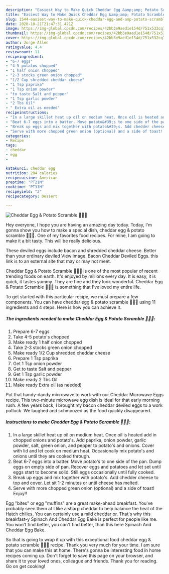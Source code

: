 ```yaml
---
description: "Easiest Way to Make Quick Cheddar Egg &amp;amp; Potato Scramble 🥔🧀🥚"
title: "Easiest Way to Make Quick Cheddar Egg &amp;amp; Potato Scramble 🥔🧀🥚"
slug: 1544-easiest-way-to-make-quick-cheddar-egg-and-amp-potato-scramble
date: 2020-10-21T21:47:31.421Z
image: https://img-global.cpcdn.com/recipes/42bb3e9aed1e154d/751x532cq70/cheddar-egg-potato-scramble-🥔🧀🥚-recipe-main-photo.jpg
thumbnail: https://img-global.cpcdn.com/recipes/42bb3e9aed1e154d/751x532cq70/cheddar-egg-potato-scramble-🥔🧀🥚-recipe-main-photo.jpg
cover: https://img-global.cpcdn.com/recipes/42bb3e9aed1e154d/751x532cq70/cheddar-egg-potato-scramble-🥔🧀🥚-recipe-main-photo.jpg
author: Jorge Allen
ratingvalue: 4.4
reviewcount: 11
recipeingredient:
- "6-7 eggs"
- "4-5 potatos chopped"
- "1 half onion chopped"
- "2-3 stocks green onion chopped"
- "1/2 Cup shredded cheddar cheese"
- "1 Tsp paprika"
- "1 Tsp onion powder"
- "to taste Salt and pepper"
- "1 Tsp garlic powder"
- "2 Tbs Oil"
- " Extra oil as needed"
recipeinstructions:
- "In a large skillet heat up oil on medium heat. Once oil is heated add in chopped onions and potato&#39;s. Add paprika, onion powder, garlic powder, salt, green onion, and pepper to potato&#39;s and onions. Cover with lid and let cook on medium heat. Occasionally mix potato&#39;s and onions until they are cooked through."
- "Beat 6-7 eggs into a batter. Move potato&#39;s to one side of the pan. Dump eggs on empty side of pan. Recover eggs and potatoes and let set until eggs start to become solid. Still eggs occasionally until fully cooked."
- "Break up eggs and mix together with potato&#39;s. Add chedder cheese to top and cover. Let sit 1-2 minutes or until cheese has melted."
- "Serve with more chopped green onion (optional) and a side of toast! Enjoy!!"
categories:
- Recipe
tags:
- cheddar
- egg
- 

katakunci: cheddar egg  
nutrition: 294 calories
recipecuisine: American
preptime: "PT21M"
cooktime: "PT31M"
recipeyield: "2"
recipecategory: Dessert

---
```



![Cheddar Egg &amp; Potato Scramble 🥔🧀🥚](https://img-global.cpcdn.com/recipes/42bb3e9aed1e154d/751x532cq70/cheddar-egg-potato-scramble-🥔🧀🥚-recipe-main-photo.jpg)

Hey everyone, I hope you are having an amazing day today. Today, I'm gonna show you how to make a special dish, cheddar egg &amp; potato scramble 🥔🧀🥚. One of my favorites food recipes. For mine, I am going to make it a bit tasty. This will be really delicious.

These deviled eggs include bacon and shredded cheddar cheese. Better than your ordinary deviled View image. Bacon Cheddar Deviled Eggs. this link is to an external site that may or may not meet.

Cheddar Egg &amp; Potato Scramble 🥔🧀🥚 is one of the most popular of recent trending foods on earth. It's enjoyed by millions every day. It is easy, it is quick, it tastes yummy. They are fine and they look wonderful. Cheddar Egg &amp; Potato Scramble 🥔🧀🥚 is something that I've loved my entire life.


To get started with this particular recipe, we must prepare a few components. You can have cheddar egg &amp; potato scramble 🥔🧀🥚 using 11 ingredients and 4 steps. Here is how you can achieve it.

<!--inarticleads1-->

##### The ingredients needed to make Cheddar Egg &amp; Potato Scramble 🥔🧀🥚:

1. Prepare 6-7 eggs
1. Take 4-5 potato&#39;s chopped
1. Make ready 1 half onion chopped
1. Take 2-3 stocks green onion chopped
1. Make ready 1/2 Cup shredded cheddar cheese
1. Prepare 1 Tsp paprika
1. Get 1 Tsp onion powder
1. Get to taste Salt and pepper
1. Get 1 Tsp garlic powder
1. Make ready 2 Tbs Oil
1. Make ready  Extra oil (as needed)


Put that handy-dandy microwave to work with our Cheddar Microwave Eggs recipe. This two-minute microwave egg dish is ideal for that early morning rush. A few years back, I brought my bacon cheddar deviled eggs to a work potluck. We laughed and schmoozed as the food quickly disappeared. 

<!--inarticleads2-->

##### Instructions to make Cheddar Egg &amp; Potato Scramble 🥔🧀🥚:

1. In a large skillet heat up oil on medium heat. Once oil is heated add in chopped onions and potato&#39;s. Add paprika, onion powder, garlic powder, salt, green onion, and pepper to potato&#39;s and onions. Cover with lid and let cook on medium heat. Occasionally mix potato&#39;s and onions until they are cooked through.
1. Beat 6-7 eggs into a batter. Move potato&#39;s to one side of the pan. Dump eggs on empty side of pan. Recover eggs and potatoes and let set until eggs start to become solid. Still eggs occasionally until fully cooked.
1. Break up eggs and mix together with potato&#39;s. Add chedder cheese to top and cover. Let sit 1-2 minutes or until cheese has melted.
1. Serve with more chopped green onion (optional) and a side of toast! Enjoy!!


Egg &#34;bites&#34; or egg &#34;muffins&#34; are a great make-ahead breakfast. You&#39;ve probably seen them at I like a sharp cheddar to help balance the heat of the Hatch chilies. You can certainly use a mild cheddar or. That&#39;s why this breakfast-y Spinach And Cheddar Egg Bake is perfect for people like me. You won&#39;t find better, you can&#39;t find better, than this here Spinach And Cheddar Egg Bake. 

So that is going to wrap it up with this exceptional food cheddar egg &amp; potato scramble 🥔🧀🥚 recipe. Thank you very much for your time. I am sure that you can make this at home. There's gonna be interesting food in home recipes coming up. Don't forget to save this page on your browser, and share it to your loved ones, colleague and friends. Thank you for reading. Go on get cooking!
